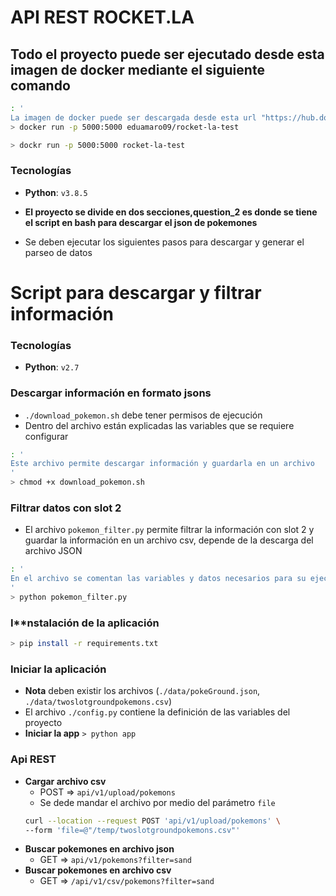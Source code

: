 # API REST ROCKET.LA

## Todo el proyecto puede ser ejecutado desde esta imagen de docker mediante el siguiente comando

```bash
: '
La imagen de docker puede ser descargada desde esta url "https://hub.docker.com/repository/docker/eduamaro09/rocket-la-test"'
> docker run -p 5000:5000 eduamaro09/rocket-la-test
```


```bash
> dockr run -p 5000:5000 rocket-la-test
```

### Tecnologías
* **Python**: `v3.8.5`


* **El proyecto se divide en dos secciones,question_2 es donde se tiene  el script en bash para descargar el json de pokemones**
* Se deben ejecutar los siguientes pasos para descargar y generar el parseo de datos

# Script para descargar y filtrar información

### Tecnologías
* **Python**: `v2.7`


### Descargar información en formato jsons


* `./download_pokemon.sh` debe tener permisos de ejecución
* Dentro del archivo están explicadas las variables que se requiere configurar
```bash
: '
Este archivo permite descargar información y guardarla en un archivo
'
> chmod +x download_pokemon.sh
```

### Filtrar datos con slot 2
* El archivo `pokemon_filter.py` permite filtrar la información con slot 2 y guardar la información
en un archivo csv, depende de la descarga del archivo JSON
```bash
: '
En el archivo se comentan las variables y datos necesarios para su ejecución
'
> python pokemon_filter.py
```



### I**nstalación de la aplicación
```bash
> pip install -r requirements.txt
```


### Iniciar la aplicación
* **Nota** deben existir los archivos (`./data/pokeGround.json`, `./data/twoslotgroundpokemons.csv`)
* El archivo `./config.py` contiene la definición de las variables del proyecto
* **Iniciar la app** `> python app`


### Api REST
* **Cargar archivo csv**
    * POST => `api/v1/upload/pokemons`
    * Se dede mandar el archivo por medio del parámetro `file`
    ```bash
    curl --location --request POST 'api/v1/upload/pokemons' \
    --form 'file=@"/temp/twoslotgroundpokemons.csv"'
    ```
* **Buscar pokemones en archivo json**
    * GET => `api/v1/pokemons?filter=sand`
* **Buscar pokemones en archivo csv**
    * GET => `/api/v1/csv/pokemons?filter=sand`
